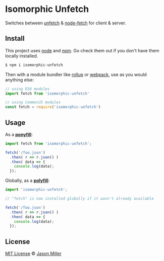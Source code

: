 # Isomorphic Unfetch

Switches between [unfetch](https://github.com/developit/unfetch) & [node-fetch](https://github.com/bitinn/node-fetch) for client & server.

## Install

This project uses [node](http://nodejs.org) and [npm](https://npmjs.com). Go check them out if you don't have them locally installed.

```sh
$ npm i isomorphic-unfetch
```

Then with a module bundler like [rollup](http://rollupjs.org/) or [webpack](https://webpack.js.org/), use as you would anything else:

```javascript
// using ES6 modules
import fetch from 'isomorphic-unfetch'

// using CommonJS modules
const fetch = require('isomorphic-unfetch')
```

## Usage

As a [**ponyfill**](https://ponyfill.com):

```js
import fetch from 'isomorphic-unfetch';

fetch('/foo.json')
  .then( r => r.json() )
  .then( data => {
    console.log(data);
  });
```

Globally, as a [**polyfill**](https://ponyfill.com/#polyfill):

```js
import 'isomorphic-unfetch';

// "fetch" is now installed globally if it wasn't already available

fetch('/foo.json')
  .then( r => r.json() )
  .then( data => {
    console.log(data);
  });
```

## License

[MIT License](LICENSE.md) © [Jason Miller](https://jasonformat.com/)
